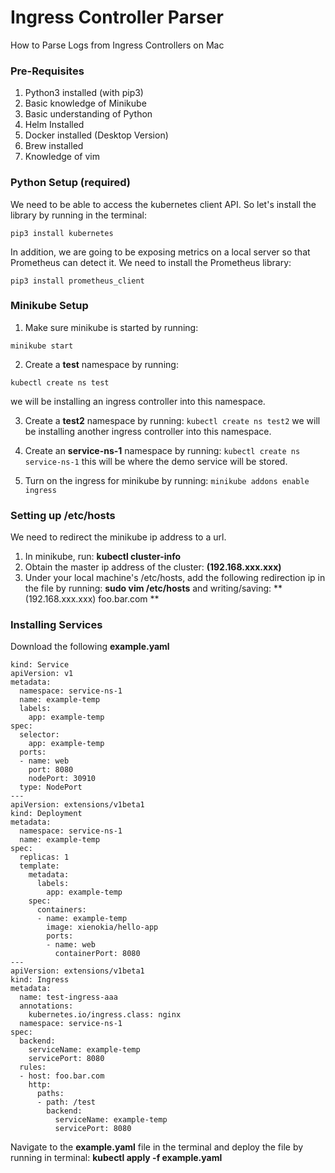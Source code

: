 # Ingress Controller Parser
How to Parse Logs from Ingress Controllers on Mac

### Pre-Requisites
1. Python3 installed (with pip3)
2. Basic knowledge of Minikube
3. Basic understanding of Python
4. Helm Installed
5. Docker installed (Desktop Version)
6. Brew installed
7. Knowledge of vim

### Python Setup (required)

We need to be able to access the kubernetes client API. So let's install the library by running in the terminal: 
```
pip3 install kubernetes
``` 

In addition, we are going to be exposing metrics on a local server so that Prometheus can detect it. We need to install the Prometheus library: 
```
pip3 install prometheus_client
```

### Minikube Setup
1. Make sure minikube is started by running: 
```
minikube start
```
2. Create a **test** namespace by running: 
```
kubectl create ns test
```
we will be installing an ingress controller into this namespace.

3. Create a **test2** namespace by running: 
```kubectl create ns test2```
we will be installing another ingress controller into this namespace.

4. Create an **service-ns-1** namespace by running: 
```kubectl create ns service-ns-1``` 
this will be where the demo service will be stored.
5. Turn on the ingress for minikube by running: 
```minikube addons enable ingress```

### Setting up /etc/hosts

We need to redirect the minikube ip address to a url.

1. In minikube, run: **kubectl cluster-info**
2. Obtain the master ip address of the cluster: **(192.168.xxx.xxx)**
3. Under your local machine's /etc/hosts, add the following redirection ip in the file by running: **sudo vim /etc/hosts** and writing/saving: **(192.168.xxx.xxx) foo.bar.com **

### Installing Services

Download the following **example.yaml**

```
kind: Service
apiVersion: v1
metadata:
  namespace: service-ns-1
  name: example-temp
  labels:
    app: example-temp
spec:
  selector:
    app: example-temp
  ports:
  - name: web
    port: 8080
    nodePort: 30910
  type: NodePort
---
apiVersion: extensions/v1beta1
kind: Deployment
metadata:
  namespace: service-ns-1
  name: example-temp
spec:
  replicas: 1
  template:
    metadata:
      labels:
        app: example-temp
    spec:
      containers:
      - name: example-temp
        image: xienokia/hello-app
        ports:
        - name: web
          containerPort: 8080
---
apiVersion: extensions/v1beta1
kind: Ingress
metadata:
  name: test-ingress-aaa
  annotations:
    kubernetes.io/ingress.class: nginx
  namespace: service-ns-1
spec:
  backend:
    serviceName: example-temp
    servicePort: 8080
  rules:
  - host: foo.bar.com
    http:
      paths:
      - path: /test
        backend:
          serviceName: example-temp
          servicePort: 8080
```


Navigate to the **example.yaml** file in the terminal and deploy the file by running in terminal: **kubectl apply -f example.yaml**

